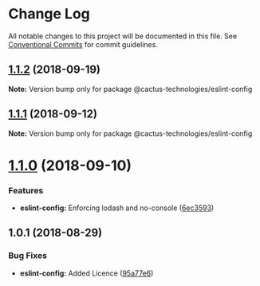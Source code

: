 # Change Log

All notable changes to this project will be documented in this file.
See [Conventional Commits](https://conventionalcommits.org) for commit guidelines.

<a name="1.1.2"></a>
## [1.1.2](https://github.com/CactusTechnologies/cactus-utils/compare/@cactus-technologies/eslint-config@1.1.1...@cactus-technologies/eslint-config@1.1.2) (2018-09-19)

**Note:** Version bump only for package @cactus-technologies/eslint-config





<a name="1.1.1"></a>
## [1.1.1](https://github.com/CactusTechnologies/cactus-utils/compare/@cactus-technologies/eslint-config@1.1.0...@cactus-technologies/eslint-config@1.1.1) (2018-09-12)

**Note:** Version bump only for package @cactus-technologies/eslint-config





<a name="1.1.0"></a>

# [1.1.0](https://github.com/CactusTechnologies/cactus-utils/compare/@cactus-technologies/eslint-config@1.0.1...@cactus-technologies/eslint-config@1.1.0) (2018-09-10)

### Features

-   **eslint-config:** Enforcing lodash and no-console ([6ec3593](https://github.com/CactusTechnologies/cactus-utils/commit/6ec3593))

<a name="1.0.1"></a>

## 1.0.1 (2018-08-29)

### Bug Fixes

-   **eslint-config:** Added Licence ([95a77e6](https://github.com/CactusTechnologies/cactus-utils/commit/95a77e6))
